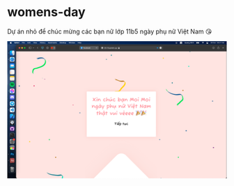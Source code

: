 # womens-day
Dự án nhỏ để chúc mừng các bạn nữ lớp 11b5 ngày phụ nữ Việt Nam 😘

![demo](./img/demo.png)

